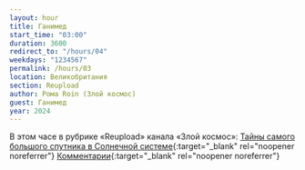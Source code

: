 ```yaml
---
layout: hour
title: Ганимед
start_time: "03:00"
duration: 3600
redirect_to: "/hours/04"
weekdays: "1234567"
permalink: /hours/03
location: Великобритания
section: Reupload
author: Рома Roin (Злой космос)
guest: Ганимед   
year: 2024
---
```


В этом часе в рубрике «Reupload» канала «Злой космос»: [Тайны самого большого спутника в Солнечной системе](https://www.youtube.com/watch?v=at5PuMAfJxo&t=14s){:target="_blank" rel="noopener noreferrer"} [Комментарии](https://t.me/+nk0UKze8dEczZDAy){:target="_blank" rel="noopener noreferrer"}
